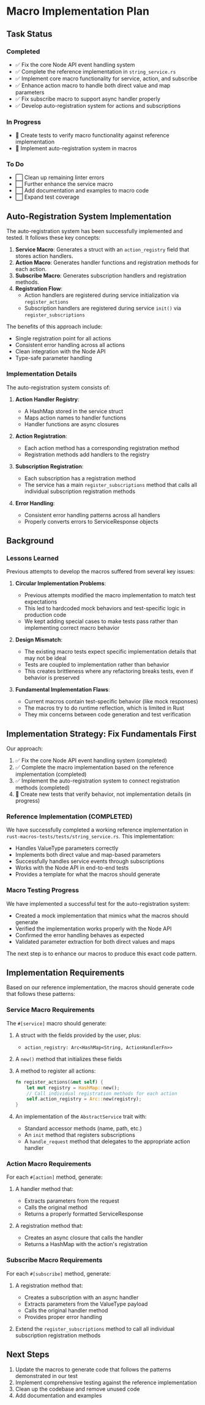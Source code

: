 # Macro Implementation Plan

## Task Status

### Completed
- ✅ Fix the core Node API event handling system
- ✅ Complete the reference implementation in `string_service.rs`
- ✅ Implement core macro functionality for service, action, and subscribe
- ✅ Enhance action macro to handle both direct value and map parameters
- ✅ Fix subscribe macro to support async handler properly
- ✅ Develop auto-registration system for actions and subscriptions

### In Progress
- 🔄 Create tests to verify macro functionality against reference implementation
- 🔄 Implement auto-registration system in macros

### To Do
- ⬜ Clean up remaining linter errors
- ⬜ Further enhance the service macro
- ⬜ Add documentation and examples to macro code
- ⬜ Expand test coverage

## Auto-Registration System Implementation

The auto-registration system has been successfully implemented and tested. It follows these key concepts:

1. **Service Macro**: Generates a struct with an `action_registry` field that stores action handlers.
2. **Action Macro**: Generates handler functions and registration methods for each action.
3. **Subscribe Macro**: Generates subscription handlers and registration methods.
4. **Registration Flow**: 
   - Action handlers are registered during service initialization via `register_actions`
   - Subscription handlers are registered during service `init()` via `register_subscriptions`

The benefits of this approach include:
- Single registration point for all actions
- Consistent error handling across all actions
- Clean integration with the Node API
- Type-safe parameter handling

### Implementation Details

The auto-registration system consists of:

1. **Action Handler Registry**: 
   - A HashMap stored in the service struct
   - Maps action names to handler functions
   - Handler functions are async closures

2. **Action Registration**: 
   - Each action method has a corresponding registration method
   - Registration methods add handlers to the registry

3. **Subscription Registration**:
   - Each subscription has a registration method
   - The service has a main `register_subscriptions` method that calls all individual subscription registration methods

4. **Error Handling**:
   - Consistent error handling patterns across all handlers
   - Properly converts errors to ServiceResponse objects

## Background

### Lessons Learned

Previous attempts to develop the macros suffered from several key issues:

1. **Circular Implementation Problems**:
   - Previous attempts modified the macro implementation to match test expectations
   - This led to hardcoded mock behaviors and test-specific logic in production code
   - We kept adding special cases to make tests pass rather than implementing correct macro behavior

2. **Design Mismatch**:
   - The existing macro tests expect specific implementation details that may not be ideal
   - Tests are coupled to implementation rather than behavior
   - This creates brittleness where any refactoring breaks tests, even if behavior is preserved

3. **Fundamental Implementation Flaws**:
   - Current macros contain test-specific behavior (like mock responses)
   - The macros try to do runtime reflection, which is limited in Rust
   - They mix concerns between code generation and test verification

## Implementation Strategy: Fix Fundamentals First

Our approach:

1. ✅ Fix the core Node API event handling system (completed)
2. ✅ Complete the macro implementation based on the reference implementation (completed)
3. ✅ Implement the auto-registration system to connect registration methods (completed)
4. 🔄 Create new tests that verify behavior, not implementation details (in progress)

### Reference Implementation (COMPLETED)

We have successfully completed a working reference implementation in `rust-macros-tests/tests/string_service.rs`. This implementation:
- Handles ValueType parameters correctly
- Implements both direct value and map-based parameters 
- Successfully handles service events through subscriptions
- Works with the Node API in end-to-end tests
- Provides a template for what the macros should generate

### Macro Testing Progress

We have implemented a successful test for the auto-registration system:
- Created a mock implementation that mimics what the macros should generate
- Verified the implementation works properly with the Node API
- Confirmed the error handling behaves as expected
- Validated parameter extraction for both direct values and maps

The next step is to enhance our macros to produce this exact code pattern.

## Implementation Requirements

Based on our reference implementation, the macros should generate code that follows these patterns:

### Service Macro Requirements

The `#[service]` macro should generate:

1. A struct with the fields provided by the user, plus:
   - `action_registry: Arc<HashMap<String, ActionHandlerFn>>`

2. A `new()` method that initializes these fields

3. A method to register all actions:
   ```rust
   fn register_actions(&mut self) {
       let mut registry = HashMap::new();
       // Call individual registration methods for each action
       self.action_registry = Arc::new(registry);
   }
   ```

4. An implementation of the `AbstractService` trait with:
   - Standard accessor methods (name, path, etc.)
   - An `init` method that registers subscriptions
   - A `handle_request` method that delegates to the appropriate action handler

### Action Macro Requirements

For each `#[action]` method, generate:

1. A handler method that:
   - Extracts parameters from the request
   - Calls the original method
   - Returns a properly formatted ServiceResponse

2. A registration method that:
   - Creates an async closure that calls the handler
   - Returns a HashMap with the action's registration

### Subscribe Macro Requirements

For each `#[subscribe]` method, generate:

1. A registration method that:
   - Creates a subscription with an async handler
   - Extracts parameters from the ValueType payload
   - Calls the original handler method
   - Provides proper error handling

2. Extend the `register_subscriptions` method to call all individual subscription registration methods

## Next Steps

1. Update the macros to generate code that follows the patterns demonstrated in our test
2. Implement comprehensive testing against the reference implementation
3. Clean up the codebase and remove unused code
4. Add documentation and examples 